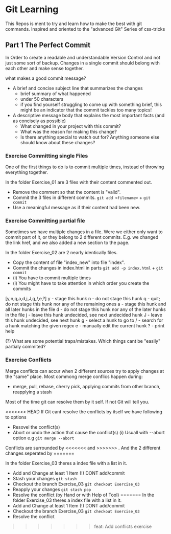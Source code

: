 # Git Learning

This Repos is ment to try and learn how to make the best with git commands.
Inspired and oriented to the "advanced Git" Series of css-tricks

## Part 1 The Perfect Commit

In Order to create a readable and understandable Version Control and not just some sort of backup.
Changes in a single commit should belong with each other and make sense together.

what makes a good commit message?
 - A brief and concise subject line that summarizes the changes
   - brief summary of what happened
   - under 50 characters
   - if you find yourself struggling to come up with something brief, this might be an indicator that the commit tackles too many topics!
 - A descriptive message body that explains the most important facts (and as concisely as possible)
   - What changed in your project with this commit?
   - What was the reason for making this change?
   - Is there anything special to watch out for? Anything someone else should know about these changes?

### Exercise Committing single Files
One of the first things to do is to commit multiple times, instead of throwing everything together.

In the folder Exercise_01 are 3 files with their content commented out.
- Remove the comment so that the content is "valid".
- Commit the 3 files in different commits. ``git add <filename>`` + ``git commit``
- Use a meaningful message as if their content had been new.

### Exercise Committing partial file
Sometimes we have multiple changes in a file. Were we either only want to commit part of it,
or they belong to 2 different commits. E.g. we changed the link href, and we also added a new section to the page.

In the folder Exercise_02 are 2 nearly identically files.
- Copy the content of file "index_new" into file "index".
- Commit the changes in index.html in parts ``git add -p index.html`` + ``git commit``
- (i) You have to commit multiple times
- (i) You might have to take attention in which order you create the commits

[y,n,q,a,d,j,J,g,/,e,?]
  y - stage this hunk
  n - do not stage this hunk
  q - quit; do not stage this hunk nor any of the remaining ones
  a - stage this hunk and all later hunks in the file
  d - do not stage this hunk nor any of the later hunks in the file
  j - leave this hunk undecided, see next undecided hunk
  J - leave this hunk undecided, see next hunk
  g - select a hunk to go to
  / - search for a hunk matching the given regex
  e - manually edit the current hunk
  ? - print help

(?) What are some potential traps/mistakes. Which things cant be "easily" partialy commited?

### Exercise Conflicts
Merge conflicts can accur when 2 different sources try to apply changes at the "same" place.
Most commong merge conflics happen during:
- merge, pull, rebase, cherry pick, applying commits from other branch, reapplying a stash

Most of the time git can resolve them by it self. If not Git will tell you.

<<<<<<< HEAD
If Git cant resolve the conflicts by itself we have following to options
- Resovel the conflict(s)
- Abort or undo the action that cause the conflict(s) (i) Usuall with --abort option e.g ``git merge --abort``

Conflicts are surrounded by <<<<<<< and >>>>>>> . 
And the 2 different changes seperated by =======


In the folder Exercise_03 theres a index file with a list in it.
- Add and Change at least 1 Item (!) DONT add/commit
- Stash your changes ``git stash``
- Checkout the branch Exercise_03 ``git checkout Exercise_03``
- Reapply your changes ``git stash pop``
- Resolve the conflict (by Hand or with Help of Tool)
=======
In the folder Exercise_03 theres a index file with a list in it.
- Add and Change at least 1 Item (!) DONT add/commit
- Checkout the branch Exercise_03 ``git checkout Exercise_03``
- Resolve the conflict
>>>>>>> feat: Add conflicts exercise
